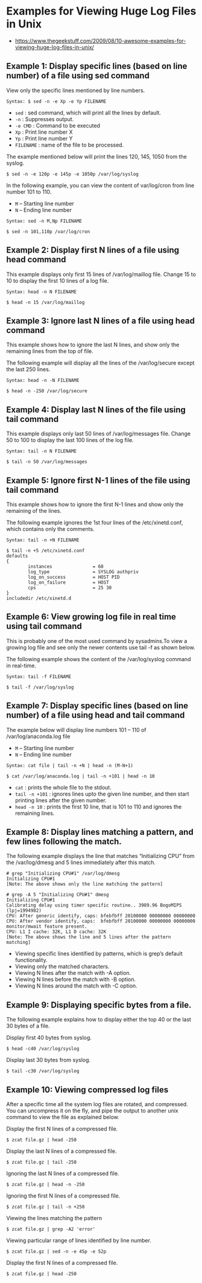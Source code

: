 # Examples for Viewing Huge Log Files in Unix

* https://www.thegeekstuff.com/2009/08/10-awesome-examples-for-viewing-huge-log-files-in-unix/

## Example 1: Display specific lines (based on line number) of a file using sed command

View only the specific lines mentioned by line numbers.

```
Syntax: $ sed -n -e Xp -e Yp FILENAME
```

* `sed` : sed command, which will print all the lines by default.
* `-n` : Suppresses output.
* `-e CMD` : Command to be executed
* `Xp` : Print line number X
* `Yp` : Print line number Y
* `FILENAME` : name of the file to be processed.


The example mentioned below will print the lines 120, 145, 1050 from the syslog.

```
$ sed -n -e 120p -e 145p -e 1050p /var/log/syslog
```

In the following example,  you can view the content of var/log/cron from line number 101 to 110.

* `M` – Starting line number
* `N` – Ending line number

```
Syntax: sed -n M,Np FILENAME

$ sed -n 101,110p /var/log/cron
```

## Example 2: Display first N lines of a file using head command

This example displays only first 15 lines of /var/log/maillog file. Change 15 to 10 to display the first 10 lines of a log file.

```
Syntax: head -n N FILENAME

$ head -n 15 /var/log/maillog
```

## Example 3: Ignore last N lines of a file using head command

This example shows how to ignore the last N lines, and show only the remaining lines from the top of file.

The following example will display all the lines of the /var/log/secure except the last 250 lines.

```
Syntax: head -n -N FILENAME

$ head -n -250 /var/log/secure
```

## Example 4: Display last N lines of the file using tail command

This example displays only last 50 lines of /var/log/messages file. Change 50 to 100 to display the last 100 lines of the log file.

```
Syntax: tail -n N FILENAME

$ tail -n 50 /var/log/messages
```

## Example 5: Ignore first N-1 lines of the file using tail command

This example shows how to ignore the first N-1 lines and show only the remaining of the lines.

The following example ignores the 1st four lines of the /etc/xinetd.conf, which contains only the comments.

```
Syntax: tail -n +N FILENAME

$ tail -n +5 /etc/xinetd.conf
defaults
{
        instances               = 60
        log_type                = SYSLOG authpriv
        log_on_success          = HOST PID
        log_on_failure          = HOST
        cps                     = 25 30
}
includedir /etc/xinetd.d
```

## Example 6: View growing log file in real time using tail command

This is probably one of the most used command by sysadmins.To view a growing log file and see only the newer contents use tail -f as shown below.

The following example shows the content of the /var/log/syslog command in real-time.

```
Syntax: tail -f FILENAME

$ tail -f /var/log/syslog
```

## Example 7: Display specific lines (based on line number) of a file using head and tail command

The example below will display line numbers 101 – 110 of /var/log/anaconda.log file

* `M` – Starting line number
* `N` – Ending line number

```
Syntax: cat file | tail -n +N | head -n (M-N+1)

$ cat /var/log/anaconda.log | tail -n +101 | head -n 10
```

* `cat` : prints the whole file to the stdout.
* `tail -n +101` : ignores lines upto the given line number, and then start printing lines after the given number.
* `head -n 10` : prints the first 10 line, that is 101 to 110 and ignores the remaining lines.

## Example 8: Display lines matching a pattern, and few lines following the match.

The following example displays the line that matches “Initializing CPU” from the /var/log/dmesg and 5 lines immediately after this match.

```
# grep "Initializing CPU#1" /var/log/dmesg
Initializing CPU#1
[Note: The above shows only the line matching the pattern]

# grep -A 5 "Initializing CPU#1" dmesg
Initializing CPU#1
Calibrating delay using timer specific routine.. 3989.96 BogoMIPS (lpj=1994982)
CPU: After generic identify, caps: bfebfbff 20100000 00000000 00000000
CPU: After vendor identify, caps:  bfebfbff 20100000 00000000 00000000
monitor/mwait feature present.
CPU: L1 I cache: 32K, L1 D cache: 32K
[Note: The above shows the line and 5 lines after the pattern matching]
```

* Viewing specific lines identified by patterns, which is grep’s default functionality.
* Viewing only the matched characters.
* Viewing N lines after the match with -A option.
* Viewing N lines before the match with -B option.
* Viewing N lines around the match with -C option.

## Example 9: Displaying specific bytes from a file.

The following example explains how to display either the top 40 or the last 30 bytes of a file.

Display first 40 bytes from syslog.

```
$ head -c40 /var/log/syslog
```

Display last 30 bytes from syslog.

```
$ tail -c30 /var/log/syslog
```

## Example 10: Viewing compressed log files

After a specific time all the system log files are rotated, and compressed. You can uncompress it on the fly, and pipe the output to another unix command to view the file as explained below.

Display the first N lines of a compressed file.
```
$ zcat file.gz | head -250
```

Display the last N lines of a compressed file.
```
$ zcat file.gz | tail -250
```

Ignoring the last N lines of a compressed file.
```
$ zcat file.gz | head -n -250
```

Ignoring the first N lines of a compressed file.
```
$ zcat file.gz | tail -n +250
```

Viewing the lines matching the pattern
```
$ zcat file.gz | grep -A2 'error'
```

Viewing particular range of lines identified by line number.
```
$ zcat file.gz | sed -n -e 45p -e 52p
```

Display the first N lines of a compressed file.
```
$ zcat file.gz | head -250
```